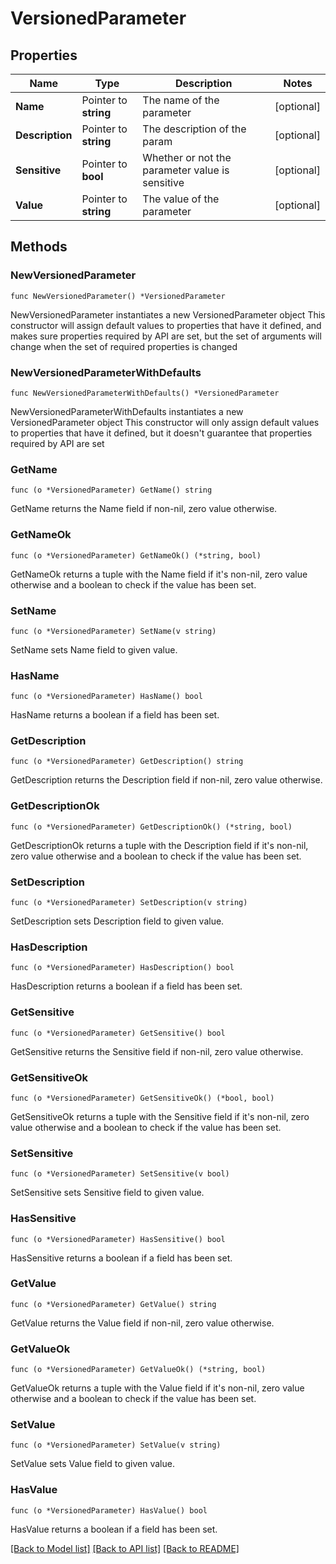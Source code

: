 # VersionedParameter

## Properties

Name | Type | Description | Notes
------------ | ------------- | ------------- | -------------
**Name** | Pointer to **string** | The name of the parameter | [optional] 
**Description** | Pointer to **string** | The description of the param | [optional] 
**Sensitive** | Pointer to **bool** | Whether or not the parameter value is sensitive | [optional] 
**Value** | Pointer to **string** | The value of the parameter | [optional] 

## Methods

### NewVersionedParameter

`func NewVersionedParameter() *VersionedParameter`

NewVersionedParameter instantiates a new VersionedParameter object
This constructor will assign default values to properties that have it defined,
and makes sure properties required by API are set, but the set of arguments
will change when the set of required properties is changed

### NewVersionedParameterWithDefaults

`func NewVersionedParameterWithDefaults() *VersionedParameter`

NewVersionedParameterWithDefaults instantiates a new VersionedParameter object
This constructor will only assign default values to properties that have it defined,
but it doesn't guarantee that properties required by API are set

### GetName

`func (o *VersionedParameter) GetName() string`

GetName returns the Name field if non-nil, zero value otherwise.

### GetNameOk

`func (o *VersionedParameter) GetNameOk() (*string, bool)`

GetNameOk returns a tuple with the Name field if it's non-nil, zero value otherwise
and a boolean to check if the value has been set.

### SetName

`func (o *VersionedParameter) SetName(v string)`

SetName sets Name field to given value.

### HasName

`func (o *VersionedParameter) HasName() bool`

HasName returns a boolean if a field has been set.

### GetDescription

`func (o *VersionedParameter) GetDescription() string`

GetDescription returns the Description field if non-nil, zero value otherwise.

### GetDescriptionOk

`func (o *VersionedParameter) GetDescriptionOk() (*string, bool)`

GetDescriptionOk returns a tuple with the Description field if it's non-nil, zero value otherwise
and a boolean to check if the value has been set.

### SetDescription

`func (o *VersionedParameter) SetDescription(v string)`

SetDescription sets Description field to given value.

### HasDescription

`func (o *VersionedParameter) HasDescription() bool`

HasDescription returns a boolean if a field has been set.

### GetSensitive

`func (o *VersionedParameter) GetSensitive() bool`

GetSensitive returns the Sensitive field if non-nil, zero value otherwise.

### GetSensitiveOk

`func (o *VersionedParameter) GetSensitiveOk() (*bool, bool)`

GetSensitiveOk returns a tuple with the Sensitive field if it's non-nil, zero value otherwise
and a boolean to check if the value has been set.

### SetSensitive

`func (o *VersionedParameter) SetSensitive(v bool)`

SetSensitive sets Sensitive field to given value.

### HasSensitive

`func (o *VersionedParameter) HasSensitive() bool`

HasSensitive returns a boolean if a field has been set.

### GetValue

`func (o *VersionedParameter) GetValue() string`

GetValue returns the Value field if non-nil, zero value otherwise.

### GetValueOk

`func (o *VersionedParameter) GetValueOk() (*string, bool)`

GetValueOk returns a tuple with the Value field if it's non-nil, zero value otherwise
and a boolean to check if the value has been set.

### SetValue

`func (o *VersionedParameter) SetValue(v string)`

SetValue sets Value field to given value.

### HasValue

`func (o *VersionedParameter) HasValue() bool`

HasValue returns a boolean if a field has been set.


[[Back to Model list]](../README.md#documentation-for-models) [[Back to API list]](../README.md#documentation-for-api-endpoints) [[Back to README]](../README.md)


